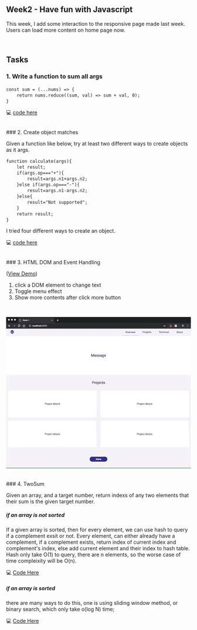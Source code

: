 ## Week2 - Have fun with Javascript



This week, I add some interaction to the responsive page made last week. Users can load more content on home page now.

<br>


## Tasks


### 1. Write a function to sum all args

```
const sum = (...nums) => {
    return nums.reduce((sum, val) => sum + val, 0);
}
```

💻 [code here](./sum.js)



<br>
### 2. Create object matches 

Given a function like below, try at least two different ways to create objects as it args.

```
function calculate(args){
	let result;
	if(args.op==="+"){
		result=args.n1+args.n2;
	}else if(args.op==="-"){
		result=args.n1-args.n2;
	}else{
		result="Not supported";
	}
	return result;
}
```

I tried four different ways to create an object.

💻 [code here](./createObject.js)



<br>
### 3. HTML DOM and Event Handling

([View Demo](https://skyying.github.io/remote-assignments/Week-1/dist/index.html))

1. click a DOM element to change text
2. Toggle menu effect  
3. Show more contents after click more button


<br>

![screenshot](./screen.gif)



<br>
### 4. TwoSum 

Given an array, and a target number, return indexs of any two elements that their sum is the given target number. 


##### if an array is not sorted

If a given array is sorted, then for every element, we can use hash to query if a complement exsit or not. Every element, can either already have a complement, if a complement exists, return index of current index and complement's index, else add current element and their index to hash table. Hash only take O(1) to query, there are n elements, so the worse case of time compleixity will be O(n).

💻 [Code Here](./twoSum.js)

##### if an array is sorted

there are many ways to do this, one is using sliding window method, or binary search, which only take o(log N) time;

💻 [Code Here](./twoSum.js)


